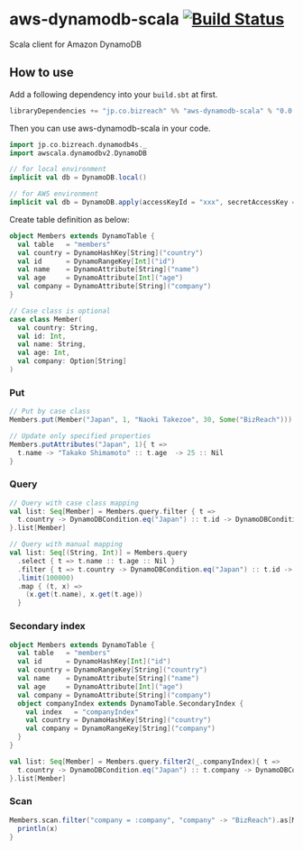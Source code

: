 aws-dynamodb-scala [![Build Status](https://travis-ci.org/bizreach/aws-dynamodb-scala.svg?branch=master)](https://travis-ci.org/bizreach/aws-dynamodb-scala)
==========

Scala client for Amazon DynamoDB

## How to use

Add a following dependency into your `build.sbt` at first.

```scala
libraryDependencies += "jp.co.bizreach" %% "aws-dynamodb-scala" % "0.0.8"
```

Then you can use aws-dynamodb-scala in your code.

```scala
import jp.co.bizreach.dynamodb4s._
import awscala.dynamodbv2.DynamoDB

// for local environment
implicit val db = DynamoDB.local()

// for AWS environment
implicit val db = DynamoDB.apply(accessKeyId = "xxx", secretAccessKey = "xxx")
```

Create table definition as below:

```scala
object Members extends DynamoTable {
  val table   = "members"
  val country = DynamoHashKey[String]("country")
  val id      = DynamoRangeKey[Int]("id")
  val name    = DynamoAttribute[String]("name")
  val age     = DynamoAttribute[Int]("age")
  val company = DynamoAttribute[String]("company")
}

// Case class is optional
case class Member(
  val country: String,
  val id: Int,
  val name: String,
  val age: Int,
  val company: Option[String]
)
```

### Put

```scala
// Put by case class
Members.put(Member("Japan", 1, "Naoki Takezoe", 30, Some("BizReach")))

// Update only specified properties
Members.putAttributes("Japan", 1){ t =>
  t.name -> "Takako Shimamoto" :: t.age  -> 25 :: Nil
}
```

### Query

```scala
// Query with case class mapping
val list: Seq[Member] = Members.query.filter { t =>
  t.country -> DynamoDBCondition.eq("Japan") :: t.id -> DynamoDBCondition.eq(1) :: Nil
}.list[Member]

// Query with manual mapping
val list: Seq[(String, Int)] = Members.query
  .select { t => t.name :: t.age :: Nil }
  .filter { t => t.country -> DynamoDBCondition.eq("Japan") :: t.id -> DynamoDBCondition.eq(1) :: Nil }
  .limit(100000)
  .map { (t, x) =>
    (x.get(t.name), x.get(t.age))
  }
```

### Secondary index

```scala
object Members extends DynamoTable {
  val table   = "members"
  val id      = DynamoHashKey[Int]("id")
  val country = DynamoRangeKey[String]("country")
  val name    = DynamoAttribute[String]("name")
  val age     = DynamoAttribute[Int]("age")
  val company = DynamoAttribute[String]("company")
  object companyIndex extends DynamoTable.SecondaryIndex {
    val index   = "companyIndex"
    val country = DynamoHashKey[String]("country")
    val company = DynamoRangeKey[String]("company")
  }  
}

val list: Seq[Member] = Members.query.filter2(_.companyIndex){ t =>
  t.country -> DynamoDBCondition.eq("Japan") :: t.company -> DynamoDBCondition.eq("BizReach") :: Nil
}.list[Member]
```

### Scan

```scala
Members.scan.filter("company = :company", "company" -> "BizReach").as[Member]{ x =>
  println(x)
}
```

